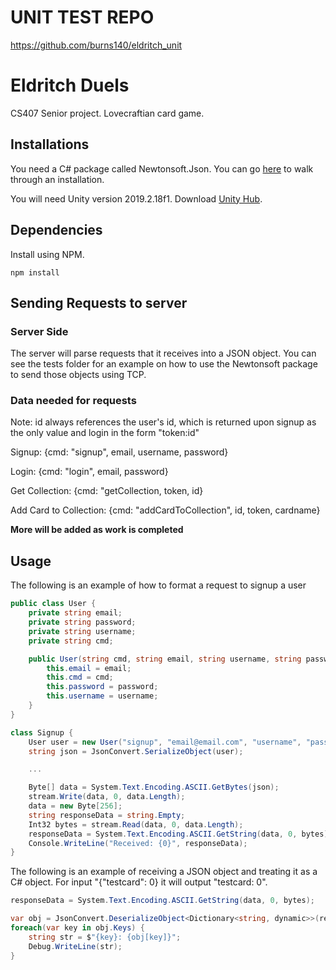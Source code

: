 # UNIT TEST REPO

https://github.com/burns140/eldritch_unit


# Eldritch Duels

CS407 Senior project. Lovecraftian card game.

## Installations

You need a C# package called Newtonsoft.Json. You can go [here](https://www.softwaretestinghelp.com/create-json-objects-using-c/) to walk through an installation.

You will need Unity version 2019.2.18f1. Download [Unity Hub](https://unity3d.com/get-unity/download).

## Dependencies

Install using NPM.
```
npm install
```

## Sending Requests to server

### Server Side

The server will parse requests that it receives into a JSON object. You can see the tests folder for an example on how to use the Newtonsoft package to send those objects using TCP. 

### Data needed for requests

Note: id always references the user's id, which is returned upon signup as the only value and login in the form "token:id"

Signup: {cmd: "signup", email, username, password}

Login: {cmd: "login", email, password}

Get Collection: {cmd: "getCollection, token, id}

Add Card to Collection: {cmd: "addCardToCollection", id, token, cardname}

**More will be added as work is completed**

## Usage

The following is an example of how to format a request to signup a user

```csharp
public class User {
    private string email;
    private string password;
    private string username;
    private string cmd;

    public User(string cmd, string email, string username, string password) {
        this.email = email;
        this.cmd = cmd;
        this.password = password;
        this.username = username;
    }
}

class Signup {
    User user = new User("signup", "email@email.com", "username", "password");
    string json = JsonConvert.SerializeObject(user);

    ...

    Byte[] data = System.Text.Encoding.ASCII.GetBytes(json);
    stream.Write(data, 0, data.Length);
    data = new Byte[256];
    string responseData = string.Empty;
    Int32 bytes = stream.Read(data, 0, data.Length);
    responseData = System.Text.Encoding.ASCII.GetString(data, 0, bytes);
    Console.WriteLine("Received: {0}", responseData);
}
```

The following is an example of receiving a JSON object and treating it as a C# object. For input "{"testcard": 0} it will output "testcard: 0". 

```csharp
responseData = System.Text.Encoding.ASCII.GetString(data, 0, bytes);

var obj = JsonConvert.DeserializeObject<Dictionary<string, dynamic>>(responseData);
foreach(var key in obj.Keys) {
    string str = $"{key}: {obj[key]}";
    Debug.WriteLine(str);
}
```

